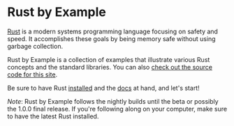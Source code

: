 # Rust by Example

[Rust][rust] is a modern systems programming language focusing on safety and
speed. It accomplishes these goals by being memory safe without using garbage
collection.

Rust by Example is a collection of examples that illustrate various Rust
concepts and the standard libraries. You can also [check out the source code
for this site][home].

Be sure to have Rust [installed][install] and the [docs][std] at hand, and
let's start!

*Note*: Rust by Example follows the nightly builds until the beta or possibly
the 1.0.0 final release. If you're following along on your computer, make sure
to have the latest Rust installed.

[rust]: http://www.rust-lang.org/
[install]: http://www.rust-lang.org/install.html
[std]: http://doc.rust-lang.org/std/
[home]: https://github.com/rust-lang/rust-by-example
